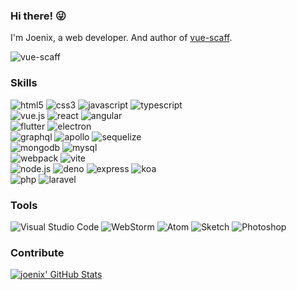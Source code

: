 ### Hi there! 😜

I'm Joenix, a web developer. And author of [vue-scaff](http://vue-scaff,com/).

![vue-scaff](http://oss.joenix.com/vue-scaff/vue-scaff-fox.png)

### Skills

<div>
  <img alt="html5" src="https://img.shields.io/badge/HTML5-E34F26?style=for-the-badge&logo=html5&logoColor=white" />
  <img alt="css3" src="https://img.shields.io/badge/CSS3-1572B6?style=for-the-badge&logo=css3&logoColor=white" />
  <img alt="javascript" src="https://img.shields.io/badge/JAVASCRIPT-323330?style=for-the-badge&logo=javascript" />
  <img alt="typescript" src="https://img.shields.io/badge/TYPESCRIPT-3178C6?style=for-the-badge&logo=typescript&logoColor=white" />
</div>

<div>
  <img alt="vue.js" src="https://img.shields.io/badge/vue.js-35495E?style=for-the-badge&logo=vue.js" />
  <img alt="react" src="https://img.shields.io/badge/react-20232A?style=for-the-badge&logo=react" />
  <img alt="angular" src="https://img.shields.io/badge/angular-DD0031?style=for-the-badge&logo=angular" />
</div>

<div>
  <img alt="flutter" src="https://img.shields.io/badge/flutter-02569B?style=for-the-badge&logo=flutter&logoColor=white" />
  <img alt="electron" src="https://img.shields.io/badge/electron-47848F?style=for-the-badge&logo=electron&logoColor=white" />
</div>

<div>
  <img alt="graphql" src="https://img.shields.io/badge/graphql-E10098?style=for-the-badge&logo=graphql&logoColor=white" />
  <img alt="apollo" src="https://img.shields.io/badge/apollo-311C87?style=for-the-badge&logo=apollo%20graphql&logoColor=white" />
  <img alt="sequelize" src="https://img.shields.io/badge/sequelize-52B0E7?style=for-the-badge&logo=sequelize&logoColor=white" />
</div>

<div>
  <img alt="mongodb" src="https://img.shields.io/badge/mongo-116149?style=for-the-badge&logo=mongodb&logoColor=white" />
  <img alt="mysql" src="https://img.shields.io/badge/mysql-4479A1?style=for-the-badge&logo=mysql&logoColor=white" />
</div>

<div>
  <img alt="webpack" src="https://img.shields.io/badge/webpack-2B3A42?style=for-the-badge&logo=webpack&logoColor=white" />
  <img alt="vite" src="https://img.shields.io/badge/vite-646CFF?style=for-the-badge&logo=vite&logoColor=white" />
</div>

<div>
  <img alt="node.js" src="https://img.shields.io/badge/node.js-339933?style=for-the-badge&logo=node.js&logoColor=white" />
  <img alt="deno" src="https://img.shields.io/badge/deno-black?style=for-the-badge&logo=deno" />
  <img alt="express" src="https://img.shields.io/badge/express-white?style=for-the-badge&logo=express&logoColor=black" />
  <img alt="koa" src="https://img.shields.io/badge/koa-33333D?style=for-the-badge&logo=koa" />
</div>

<div>
  <img alt="php" src="https://img.shields.io/badge/php-5A5E9F?style=for-the-badge&logo=php&logoColor=white" />
  <img alt="laravel" src="https://img.shields.io/badge/laravel-FF2D20?style=for-the-badge&logo=laravel&logoColor=white" />
</div>

### Tools

<div>
  <img alt="Visual Studio Code" src="https://img.shields.io/badge/visua_studio_code-0078d7?style=for-the-badge&logo=visual-studio-code&logoColor=white" />
  <img alt="WebStorm" src="https://img.shields.io/badge/webstorm-black.svg?style=for-the-badge&logo=webstorm&logoColor=white" />
  <img alt="Atom" src="https://img.shields.io/badge/atom-33896F?style=for-the-badge&logo=atom&logoColor=white" />
  <img alt="Sketch" src="https://img.shields.io/badge/sketch-F3840F?style=for-the-badge&logo=sketch&logoColor=white" />
  <img alt="Photoshop" src="https://img.shields.io/badge/photoshop-114468?style=for-the-badge&logo=adobe-photoshop&logoColor=white" />
</div>

### Contribute

[![joenix' GitHub Stats](https://github-readme-stats.vercel.app/api?username=joenix)](https://github.com/joenix)
